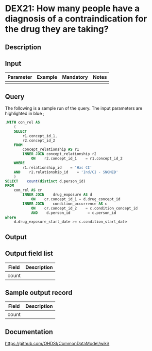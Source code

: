 # DEX21: How many people have a diagnosis of a contraindication for the drug they are taking?

## Description
## Input

|  Parameter |  Example |  Mandatory |  Notes | 
| --- | --- | --- | --- |
|   |   |   |  |


## Query

The following is a sample run of the query. The input parameters are highlighted in  blue  ;


```sql
;WITH con_rel AS        
    (
    SELECT
        r1.concept_id_1,
        r2.concept_id_2
    FROM
        concept_relationship AS r1
        INNER JOIN concept_relationship r2
            ON    r2.concept_id_1    = r1.concept_id_2
    WHERE
        r1.relationship_id    = 'Has CI'
    AND    r2.relationship_id    = 'Ind/CI - SNOMED'
    )
SELECT    count(distinct d.person_id)
FROM
    con_rel AS cr
        INNER JOIN    drug_exposure AS d
            ON    cr.concept_id_1 = d.drug_concept_id
        INNER JOIN    condition_occurrence AS c
            ON    cr.concept_id_2    = c.condition_concept_id
            AND    d.person_id        = c.person_id
where
    d.drug_exposure_start_date >= c.condition_start_date 
```

## Output

## Output field list

|  Field |  Description |
| --- | --- | 
| count |   |

## Sample output record

|  Field |  Description |
| --- | --- | 
| count |   |

## Documentation
https://github.com/OHDSI/CommonDataModel/wiki/
